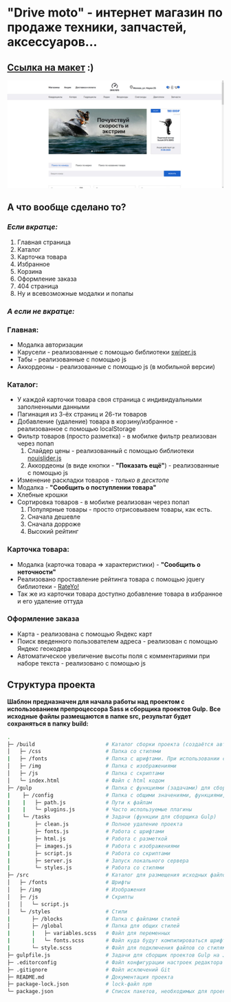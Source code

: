 # "Drive moto" - интернет магазин по продаже техники, запчастей, аксессуаров...

## [Ссылка на макет](https://www.figma.com/file/mFq2ovg6Unbgxfb9vysyRp/gidrotsikly?t=yzGpiwe4VayT4mOR-6) :)
![Превью сайта](src/img/background/site-preview.jpg)

## А что вообще сделано то?
### *Если вкратце:*
1. Главная страница
2. Каталог
3. Карточка товара
4. Избранное
5. Корзина
6. Оформление заказа
7. 404 страница
8. Ну и всевозможные модалки и попапы

### *А если не вкратце:*
### Главная:
- Модалка авторизации
- Карусели - реализованные с помощью библиотеки [swiper.js](https://swiperjs.com/)
- Табы - реализованные с помощью js
- Аккордеоны - реализованные с помощью js (в мобильной версии)

### Каталог:
- У каждой карточки товара своя страница с индивидуальными заполненными данными
- Пагинация из 3-ёх страниц и 26-ти товаров
- Добавление (удаление) товара в корзину/избранное - реализованное с помощью localStorage
- Фильтр товаров (просто разметка) - в мобилке фильтр реализован через попап
  1. Слайдер цены - реализованный с помощью библиотеки [nouislider.js](https://refreshless.com/nouislider/)
  2. Аккордеоны (в виде кнопки - **"Показать ещё"**) - реализованные с помощью js
- Изменение раскладки товаров - *только в десктопе*
- Модалка - **"Сообщить о поступлении товара"**
- Хлебные крошки
- Сортировка товаров - в мобилке реализован через попап
  1. Популярные товары - просто отрисовываем товары, как есть.
  2. Сначала дешевле
  3. Сначала дорроже
  4. Высокий рейтинг

### Карточка товара:
- Модалка (карточка товара => характеристики) - **"Сообщить о неточности"**
- Реализовано проставление рейтинга товара с помощью jquery библиотеки - [RateYo!](https://rateyo.fundoocode.ninja/)
- Так же из карточки товара доступно добавление товара в избранное и его удаление оттуда

### Оформление заказа
- Карта - реализована с помощью Яндекс карт
- Поиск введенного пользователем адреса - реализован с помощью Яндекс геокодера
- Автоматическое увеличение высоты поля с комментариями при наборе текста - реализовано с помощью js

## Структура проекта

**Шаблон предназначен для начала работы над проектом с использованием препроцессора Sass и сборщика проектов Gulp.**
**Все исходные файлы размещаются в папке src, результат будет сохраняться в папку build:**

```bash
.
├─ /build                       # Каталог сборки проекта (cоздаётся автоматически)
│   ├─ /css                     # Папка со стилями
|   ├─ /fonts                   # Папка с шрифтами. При использовании скрипта gulp ttfToWoff, шрифты автоматически переносятся в эту папку в форматах woff, woff2
│   ├─ /img                     # Папка с изображениями
│   ├─ /js                      # Папка с скриптами
│   └─ index.html               # Файл с html кодом
├─ /gulp                        # Папка с функциями (задачами) для сборщика проектов Gulp на JS
|    ├─ /config                 # Папка с общими значениями, функциями, плагинами...
|    |   ├─ path.js             # Пути к файлам
|    |   └─ plugins.js          # Часто используемые плагины
|    └─ /tasks                  # Задачи (функции для сборщика Gulp)
|        ├─ clean.js            # Полное удаление проекта
|        ├─ fonts.js            # Работа с шрифтами
|        ├─ html.js             # Работа с разметкой
|        ├─ images.js           # Работа с изображениями
|        ├─ script.js           # Работа со скриптами
|        ├─ server.js           # Запуск локального сервера
|        └─ styles.js           # Работа со стилями
├─ /src                         # Каталог для размещения исходных файлов проекта
│   ├─ /fonts                   # Шрифты
│   ├─ /img                     # Изображения
│   ├─ /js                      # Скрипты
│   │   └─ script.js
│   └─ /styles                  # Стили
|       ├─ /blocks              # Папка с файлами стилей
│       ├─ /global              # Папка для общих стилей
|       |   ├─ variables.scss   # Файл для переменных
|       |   └─ fonts.scss       # Файл куда будут компилироваться шрифты при использовании скрипта - gulp fontsStyle
|       └─ style.scss           # Файл для подключения файлов со стилями
├─ gulpfile.js                  # Задачи для сборщик проектов Gulp на JS
├─ .editorconfig                # Файл конфигурации настроек редактора
├─ .gitignore                   # Файл исключений Git
├─ README.md                    # Документация проекта
├─ package-lock.json            # lock-файл npm
└─ package.json                 # Cписок пакетов, необходимых для проекта с нужными версиями
